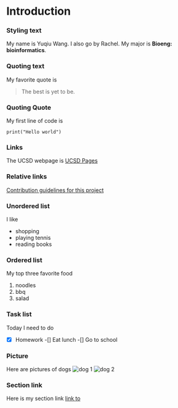 # Introduction
### Styling text
My name is Yuqiu Wang. I also go by Rachel. My major is **Bioeng: bioinformatics**.
### Quoting text
My favorite quote is 
> The best is yet to be.
### Quoting Quote
My first line of code is
```
print("Hello world")
```
### Links
The UCSD webpage is [UCSD Pages](https://ucsd.edu/)
### Relative links
[Contribution guidelines for this project](main/README.md)
### Unordered list
I like
- shopping
- playing tennis
- reading books
### Ordered list
My top three favorite food
1. noodles
2. bbq
3. salad

### Task list
Today I need to do
-[x] Homework
-[] Eat lunch
-[] Go to school

### Picture
Here are pictures of dogs
![dog 1](https://i.ytimg.com/vi/MPV2METPeJU/maxresdefault.jpg)
![dog 2](https://www.thesprucepets.com/thmb/sfuyyLvyUx636_Oq3Fw5_mt-PIc=/3760x2820/smart/filters:no_upscale()/adorable-white-pomeranian-puppy-spitz-921029690-5c8be25d46e0fb000172effe.jpg)

### Section link
Here is my section link
[link to](#unordered-list)